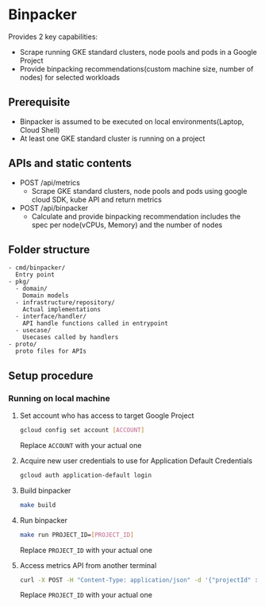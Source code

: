 # Binpacker

Provides 2 key capabilities:

- Scrape running GKE standard clusters, node pools and pods in a Google Project
- Provide binpacking recommendations(custom machine size, number of nodes) for selected workloads

## Prerequisite

- Binpacker is assumed to be executed on local environments(Laptop, Cloud Shell)
- At least one GKE standard cluster is running on a project

## APIs and static contents

- POST /api/metrics
  - Scrape GKE standard clusters, node pools and pods using google cloud SDK, kube API and return metrics
- POST /api/binpacker
  - Calculate and provide binpacking recommendation includes the spec per node(vCPUs, Memory) and the number of nodes

## Folder structure

```text
- cmd/binpacker/
  Entry point
- pkg/
  - domain/
    Domain models
  - infrastructure/repository/
    Actual implementations
  - interface/handler/
    API handle functions called in entrypoint
  - usecase/
    Usecases called by handlers
- proto/
  proto files for APIs
```

## Setup procedure

### Running on local machine

1. Set account who has access to target Google Project

   ```bash
   gcloud config set account [ACCOUNT]
   ```

   Replace `ACCOUNT` with your actual one

1. Acquire new user credentials to use for Application Default Credentials

   ```bash
   gcloud auth application-default login
   ```

1. Build binpacker

   ```bash
   make build
   ```

1. Run binpacker

   ```bash
   make run PROJECT_ID=[PROJECT_ID]
   ```

   Replace `PROJECT_ID` with your actual one

1. Access metrics API from another terminal

   ```bash
   curl -X POST -H "Content-Type: application/json" -d '{"projectId" : "PROJECT_ID"}' http://localhost:8080/api/metrics
   ```

   Replace `PROJECT_ID` with your actual one
